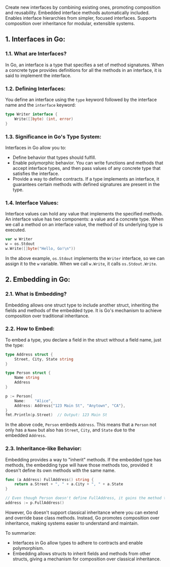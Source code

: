 Create new interfaces by combining existing ones, promoting composition and reusability. Embedded interface methods automatically included. Enables interface hierarchies from simpler, focused interfaces. Supports composition over inheritance for modular, extensible systems.

## 1. Interfaces in Go:

### [](https://dev.to/diwakarkashyap/interfaces-and-embedding-in-golang-go-2em4#11-what-are-interfaces)1.1. What are Interfaces?

In Go, an interface is a type that specifies a set of method signatures. When a concrete type provides definitions for all the methods in an interface, it is said to implement the interface.

### [](https://dev.to/diwakarkashyap/interfaces-and-embedding-in-golang-go-2em4#12-defining-interfaces)1.2. Defining Interfaces:

You define an interface using the `type` keyword followed by the interface name and the `interface` keyword:  

```go
type Writer interface {
    Write([]byte) (int, error)
}
```

### [](https://dev.to/diwakarkashyap/interfaces-and-embedding-in-golang-go-2em4#13-significance-in-gos-type-system)1.3. Significance in Go's Type System:

Interfaces in Go allow you to:

- Define behavior that types should fulfill.
- Enable polymorphic behavior. You can write functions and methods that accept interface types, and then pass values of any concrete type that satisfies the interface.
- Provide a way to define contracts. If a type implements an interface, it guarantees certain methods with defined signatures are present in the type.

### [](https://dev.to/diwakarkashyap/interfaces-and-embedding-in-golang-go-2em4#14-interface-values)1.4. Interface Values:

Interface values can hold any value that implements the specified methods. An interface value has two components: a value and a concrete type. When we call a method on an interface value, the method of its underlying type is executed.  

```go
var w Writer
w = os.Stdout
w.Write([]byte("Hello, Go!\n"))
```

In the above example, `os.Stdout` implements the `Writer` interface, so we can assign it to the `w` variable. When we call `w.Write`, it calls `os.Stdout.Write`.

## [](https://dev.to/diwakarkashyap/interfaces-and-embedding-in-golang-go-2em4#2-embedding-in-go)2. Embedding in Go:

### [](https://dev.to/diwakarkashyap/interfaces-and-embedding-in-golang-go-2em4#21-what-is-embedding)2.1. What is Embedding?

Embedding allows one struct type to include another struct, inheriting the fields and methods of the embedded type. It is Go's mechanism to achieve composition over traditional inheritance.

### [](https://dev.to/diwakarkashyap/interfaces-and-embedding-in-golang-go-2em4#22-how-to-embed)2.2. How to Embed:

To embed a type, you declare a field in the struct without a field name, just the type:  

```go
type Address struct {
    Street, City, State string
}

type Person struct {
    Name string
    Address
}

p := Person{
    Name:    "Alice",
    Address: Address{"123 Main St", "Anytown", "CA"},
}
fmt.Println(p.Street)  // Output: 123 Main St
```

In the above code, `Person` embeds `Address`. This means that a `Person` not only has a `Name` but also has `Street`, `City`, and `State` due to the embedded `Address`.

### [](https://dev.to/diwakarkashyap/interfaces-and-embedding-in-golang-go-2em4#23-inheritancelike-behavior)2.3. Inheritance-like Behavior:

Embedding provides a way to "inherit" methods. If the embedded type has methods, the embedding type will have those methods too, provided it doesn't define its own methods with the same name.  

```go
func (a Address) FullAddress() string {
    return a.Street + ", " + a.City + ", " + a.State
}

// Even though Person doesn't define FullAddress, it gains the method through embedding Address.
address := p.FullAddress()
```

However, Go doesn't support classical inheritance where you can extend and override base class methods. Instead, Go promotes composition over inheritance, making systems easier to understand and maintain.

To summarize:

- Interfaces in Go allow types to adhere to contracts and enable polymorphism.
- Embedding allows structs to inherit fields and methods from other structs, giving a mechanism for composition over classical inheritance.

